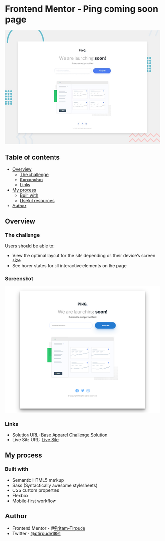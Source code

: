 # Frontend Mentor - Ping coming soon page

![Design preview for the Ping coming soon page coding challenge](./design/desktop-preview.jpg)

## Table of contents

- [Overview](#overview)
  - [The challenge](#the-challenge)
  - [Screenshot](#screenshot)
  - [Links](#links)
- [My process](#my-process)
  - [Built with](#built-with)
  - [Useful resources](#useful-resources)
- [Author](#author)

## Overview

### The challenge

Users should be able to:

- View the optimal layout for the site depending on their device's screen size
- See hover states for all interactive elements on the page

### Screenshot

![](./screenshot_ping_solution.png)

### Links

- Solution URL: [Base Apparel Challenge Solution](https://www.frontendmentor.io/challenges/base-apparel-coming-soon-page-5d46b47f8db8a7063f9331a0/hub/html-css-sass-flexbox-itX91R8lf)
- Live Site URL: [Live Site](https://base-apparel-site.netlify.app/)

## My process

### Built with

- Semantic HTML5 markup
- Sass (Syntactically awesome stylesheets)
- CSS custom properties
- Flexbox
- Mobile-first workflow

## Author

- Frontend Mentor - [@Pritam-Tirpude](https://www.frontendmentor.io/profile/Pritam-Tirpude)
- Twitter - [@ptirpude1991](https://twitter.com/ptirpude1991)
